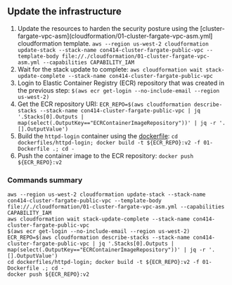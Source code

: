 ## Update the infrastructure
1. Update the resources to harden the security posture using the [cluster-fargate-vpc-asm](cloudformation/01-cluster-fargate-vpc-asm.yml] cloudformation template. `aws --region us-west-2 cloudformation update-stack --stack-name con414-cluster-fargate-public-vpc --template-body file://./cloudformation/01-cluster-fargate-vpc-asm.yml --capabilities CAPABILITY_IAM`
2. Wait for the stack update to complete: `aws cloudformation wait stack-update-complete --stack-name con414-cluster-fargate-public-vpc`  
3. Login to Elastic Container Registry (ECR) repository that was created in the previous step: `$(aws ecr get-login --no-include-email --region us-west-2)`
4. Get the ECR repository URI: `ECR_REPO=$(aws cloudformation describe-stacks --stack-name con414-cluster-fargate-public-vpc | jq '.Stacks[0].Outputs | map(select(.OutputKey=="ECRContainerImageRepository"))' | jq -r '.[].OutputValue')`
5. Build the `httpd-login` container using the [dockerfile](dockerfiles/httpd-login/01-Dockerfile): `cd dockerfiles/httpd-login; docker build -t ${ECR_REPO}:v2 -f 01-Dockerfile .; cd -`
6. Push the container image to the ECR repository: `docker push ${ECR_REPO}:v2`

### Commands summary
```
aws --region us-west-2 cloudformation update-stack --stack-name con414-cluster-fargate-public-vpc --template-body file://./cloudformation/01-cluster-fargate-vpc-asm.yml --capabilities CAPABILITY_IAM
aws cloudformation wait stack-update-complete --stack-name con414-cluster-fargate-public-vpc
$(aws ecr get-login --no-include-email --region us-west-2)
ECR_REPO=$(aws cloudformation describe-stacks --stack-name con414-cluster-fargate-public-vpc | jq '.Stacks[0].Outputs | map(select(.OutputKey=="ECRContainerImageRepository"))' | jq -r '.[].OutputValue')
cd dockerfiles/httpd-login; docker build -t ${ECR_REPO}:v2 -f 01-Dockerfile .; cd -
docker push ${ECR_REPO}:v2
```
